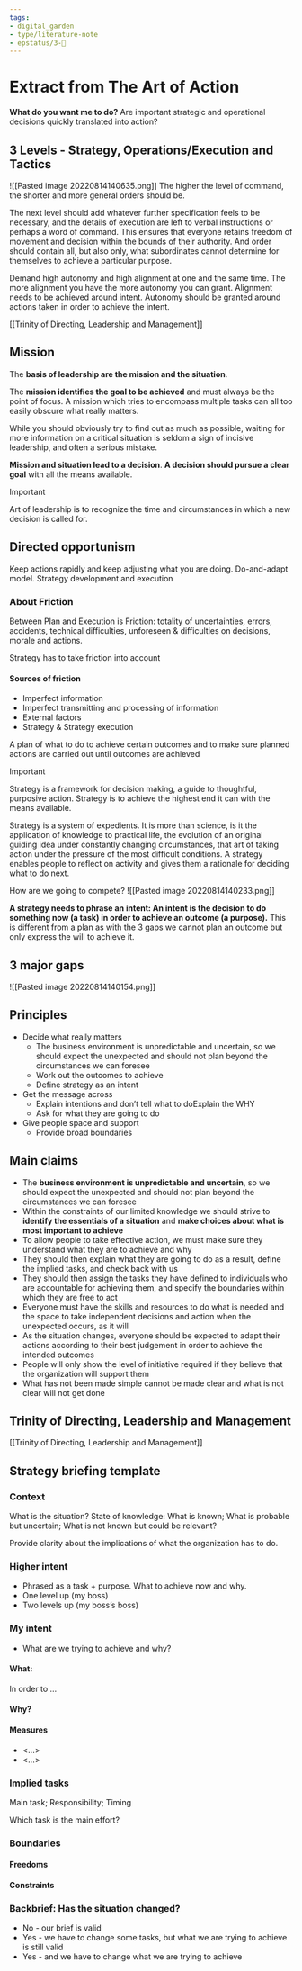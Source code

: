 ```yaml
---
tags: 
- digital_garden
- type/literature-note
- epstatus/3-🌳
---
```

# Extract from The Art of Action
**What do you want me to do?**
Are important strategic and operational decisions quickly translated into action?

## 3 Levels - Strategy, Operations/Execution and Tactics
![[Pasted image 20220814140635.png]]
The higher the level of command, the shorter and more general orders should be. 

The next level should add whatever further specification feels to be necessary, and the details of execution are left to verbal instructions or perhaps a word of command. This ensures that everyone retains freedom of movement and decision within the bounds of their authority. And order should contain all, but also only, what subordinates cannot determine for themselves to achieve a particular purpose.

Demand high autonomy and high alignment at one and the same time. The more alignment you have the more autonomy you can grant. Alignment needs to be achieved around intent. Autonomy should be granted around actions taken in order to achieve the intent.

[[Trinity of Directing, Leadership and Management]]

## Mission
The **basis of leadership are the mission and the situation**.

The **mission identifies the goal to be achieved** and must always be the point of focus. A mission which tries to encompass multiple tasks can all too easily obscure what really matters.

While you should obviously try to find out as much as possible, waiting for more information on a critical situation is seldom a sign of incisive leadership, and often a serious mistake.

**Mission and situation lead to a decision**. **A decision should pursue a clear goal** with all the means available.

> [!important]
> Art of leadership is to recognize the time and circumstances in which a new decision is called for.


## Directed opportunism
Keep actions rapidly and keep adjusting what you are doing. Do-and-adapt model. Strategy development and execution

### About Friction
Between Plan and Execution is Friction: totality of uncertainties, errors, accidents, technical difficulties, unforeseen & difficulties on decisions, morale and actions.

Strategy has to take friction into account

#### Sources of friction
+ Imperfect information
+ Imperfect transmitting and processing of information
+ External factors
+ Strategy & Strategy execution

A plan of what to do to achieve certain outcomes and to make sure planned actions are carried out until outcomes are achieved

> [!important]
> Strategy is a framework for decision making, a guide to thoughtful, purposive action. Strategy is to achieve the highest end it can with the means available. 
> 

Strategy is a system of expedients. It is more than science, is it the application of knowledge to practical life, the evolution of an original guiding idea under constantly changing circumstances, that art of taking action under the pressure of the most difficult conditions. A strategy enables people to reflect on activity and gives them a rationale for deciding what to do next.

How are we going to compete?
![[Pasted image 20220814140233.png]]


**A strategy needs to phrase an intent: An intent is the decision to do something now (a task) in order to achieve an outcome (a purpose).** This is different from a plan as with the 3 gaps we cannot plan an outcome but only express the will to achieve it.

## 3 major gaps 
![[Pasted image 20220814140154.png]]

## Principles
+ Decide what really matters
	+ The business environment is unpredictable and uncertain, so we should expect the unexpected and should not plan beyond the circumstances we can foresee
	+ Work out the outcomes to achieve
	+ Define strategy as an intent
+ Get the message across
	+ Explain intentions and don’t tell what to doExplain the WHY
	+ Ask for what they are going to do
+ Give people space and support
	+ Provide broad boundaries


## Main claims
+ The **business environment is unpredictable and uncertain**, so we should expect the unexpected and should not plan beyond the circumstances we can foresee
+ Within the constraints of our limited knowledge we should strive to **identify the essentials of a situation** and **make choices about what is most important to achieve**
+ To allow people to take effective action, we must make sure they understand what they are to achieve and why
+ They should then explain what they are going to do as a result, define the implied tasks, and check back with us
+ They should then assign the tasks they have defined to individuals who are accountable for achieving them, and specify the boundaries within which they are free to act
+ Everyone must have the skills and resources to do what is needed and the space to take independent decisions and action when the unexpected occurs, as it will
+ As the situation changes, everyone should be expected to adapt their actions according to their best judgement in order to achieve the intended outcomes
+ People will only show the level of initiative required if they believe that the organization will support them
+ What has not been made simple cannot be made clear and what is not clear will not get done


## Trinity of Directing, Leadership and Management
[[Trinity of Directing, Leadership and Management]]

## Strategy briefing template
### Context
What is the situation? 
State of knowledge: What is known; What is probable but uncertain; What is not known but could be relevant? 

Provide clarity about the implications of what the organization has to do.

### Higher intent
+ Phrased as a task + purpose. What to achieve now and why.
+ One level up (my boss)
+ Two levels up (my boss’s boss)

### My intent
+ What are we trying to achieve and why?

#### What: 
In order to …

#### Why?

#### Measures
+ <...>
+ <...>

### Implied tasks
Main task; Responsibility; Timing

Which task is the main effort?

### Boundaries
#### Freedoms
#### Constraints

### Backbrief: Has the situation changed?
+ No - our brief is valid
+ Yes - we have to change some tasks, but what we are trying to achieve is still valid
+ Yes - and we have to change what we are trying to achieve
